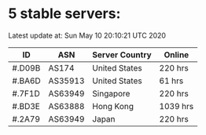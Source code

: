 # 5 stable servers:

Latest update at: Sun May 10 20:10:21 UTC 2020

| ID | ASN | Server Country | Online |
| -- | --- | -------------- | ------ |
| #.D09B | AS174 | United States | 220 hrs |
| #.BA6D | AS35913 | United States | 61 hrs |
| #.7F1D | AS63949 | Singapore | 220 hrs |
| #.BD3E | AS63888 | Hong Kong | 1039 hrs |
| #.2A79 | AS63949 | Japan | 220 hrs |

